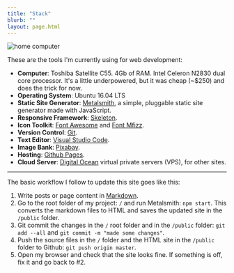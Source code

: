 ```yaml
---
title: "Stack"
blurb: ""
layout: page.html
---
```


<img src="../img/stack.jpg" class="roundnew" alt="home computer">

These are the tools I'm currently using for web development:

- **Computer**: Toshiba Satellite C55. 4Gb of RAM. Intel Celeron N2830 dual core processor.  It's a little underpowered, but it was cheap (~$250) and does the trick for now. 
- **Operating System**: Ubuntu 16.04 LTS
- **Static Site Generator**: [Metalsmith](https://metalsmith.io), a simple, pluggable static site generator made with JavaScript.
- **Responsive Framework**: [Skeleton](http://getskeleton.com).
- **Icon Toolkit**: [Font Awesome](http://fontawesome.io) and [Font Mfizz](http://fizzed.com/oss/font-mfizz).
- **Version Control**: [Git](https://git-scm.com).
- **Text Editor**: [Visual Studio Code](https://code.visualstudio.com/).
- **Image Bank**: [Pixabay](http://pixabay.com).
- **Hosting**: [Github Pages](https://pages.github.com/).
- **Cloud Server**: [Digital Ocean](http://digitalocean) virtual private servers (VPS), for other sites.

-------

The basic workflow I follow to update this site goes like this:

1. Write posts or page content in [Markdown](https://daringfireball.net/projects/markdown/).
2. Go to the root folder of my project: `/` and run Metalsmith: `npm start`. This converts the markdown files to HTML and saves the updated site in the `/public` folder.
3. Git commit the changes in the `/` root folder and in the `/public` folder: `git add --all` and `git commit -m "made some changes"`.
4. Push the source files in the `/` folder and the HTML site in the `/public` folder to Github: `git push origin master`.
5. Open my browser and check that the site looks fine. If something is off, fix it and go back to #2.
